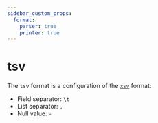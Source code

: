 ```yaml
---
sidebar_custom_props:
  format:
    parser: true
    printer: true
---
```


# tsv

The `tsv` format is a configuration of the [`xsv`](xsv.md) format:

- Field separator: `\t`
- List separator: `,`
- Null value: `-`
